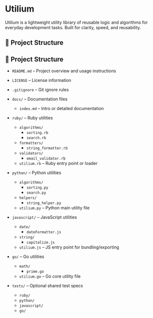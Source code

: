 # Utilium

Utilium is a lightweight utility library of reusable logic and algorithms for everyday development tasks. Built for clarity, speed, and reusability.

## 📁 Project Structure

## 📁 Project Structure

- `README.md` – Project overview and usage instructions  
- `LICENSE` – License information  
- `.gitignore` – Git ignore rules  

- `docs/` – Documentation files  
  - `index.md` – Intro or detailed documentation  

- `ruby/` – Ruby utilities  
  - `algorithms/`  
    - `sorting.rb`  
    - `search.rb`  
  - `formatters/`  
    - `string_formatter.rb`  
  - `validators/`  
    - `email_validator.rb`  
  - `utilium.rb` – Ruby entry point or loader  

- `python/` – Python utilities  
  - `algorithms/`  
    - `sorting.py`  
    - `search.py`  
  - `helpers/`  
    - `string_helper.py`  
  - `utilium.py` – Python main utility file  

- `javascript/` – JavaScript utilities  
  - `date/`  
    - `dateFormatter.js`  
  - `string/`  
    - `capitalize.js`  
  - `utilium.js` – JS entry point for bundling/exporting  

- `go/` – Go utilities  
  - `math/`  
    - `prime.go`  
  - `utilium.go` – Go core utility file  

- `tests/` – Optional shared test specs  
  - `ruby/`  
  - `python/`  
  - `javascript/`  
  - `go/`  
